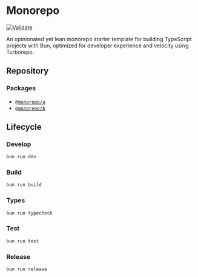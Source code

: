 # Monorepo

[![Validate](https://github.com/juriadams/monorepo-starter/actions/workflows/validate.yml/badge.svg)](https://github.com/juriadams/monorepo-starter/actions/workflows/validate.yml)

An opinionated yet lean monorepo starter template for building TypeScript projects with Bun, optimized for developer experience and velocity using Turborepo.

## Repository

### Packages

- [`@monorepo/a`](/packages/a/readme.md)
- [`@monorepo/b`](/packages/b/readme.md)

## Lifecycle

### Develop

```bash
bun run dev
```

### Build

```bash
bun run build
```

### Types

```bash
bun run typecheck
```

### Test

```bash
bun run test
```

### Release

```bash
bun run release
```